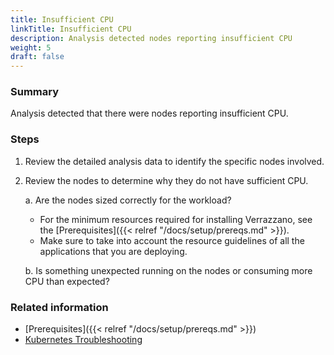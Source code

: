 ```yaml
---
title: Insufficient CPU
linkTitle: Insufficient CPU
description: Analysis detected nodes reporting insufficient CPU
weight: 5
draft: false
---
```


### Summary
Analysis detected that there were nodes reporting insufficient CPU.

### Steps
1. Review the detailed analysis data to identify the specific nodes involved.

2. Review the nodes to determine why they do not have sufficient CPU.

   a. Are the nodes sized correctly for the workload?
      - For the minimum resources required for installing Verrazzano, see the [Prerequisites]({{< relref "/docs/setup/prereqs.md" >}}).
      - Make sure to take into account the resource guidelines of all the applications that you are deploying.

   b. Is something unexpected running on the nodes or consuming more CPU than expected?

### Related information
* [Prerequisites]({{< relref "/docs/setup/prereqs.md" >}})
* [Kubernetes Troubleshooting](https://kubernetes.io/docs/tasks/debug/)
